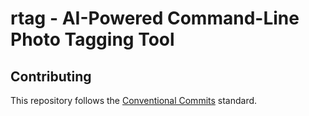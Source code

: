 # rtag - AI-Powered Command-Line Photo Tagging Tool

## Contributing

This repository follows the [Conventional Commits](https://www.conventionalcommits.org/en/v1.0.0/) standard.
